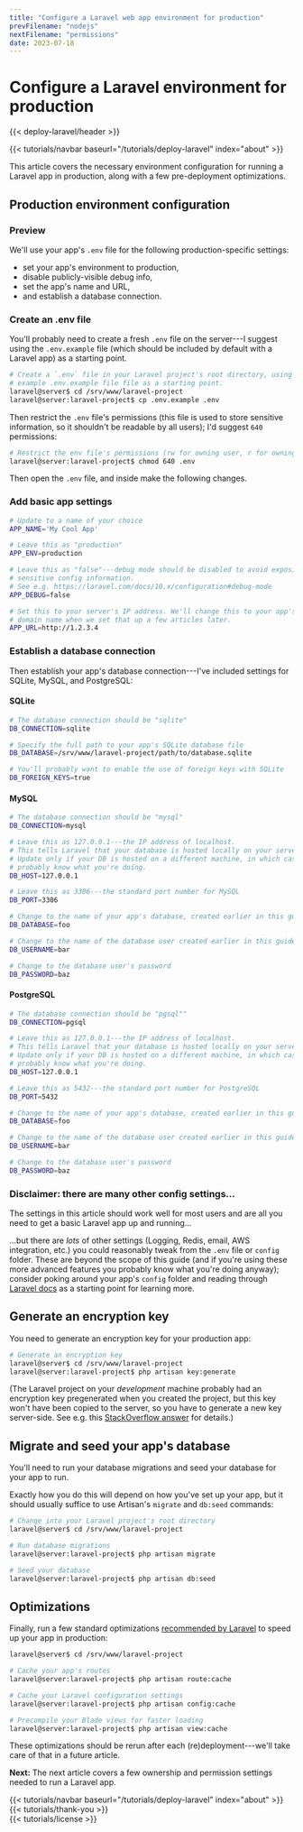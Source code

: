 ```yaml
---
title: "Configure a Laravel web app environment for production"
prevFilename: "nodejs"
nextFilename: "permissions"
date: 2023-07-18
---
```


# Configure a Laravel environment for production

{{< deploy-laravel/header >}}
<div class="mt-4 mb-10">
{{< tutorials/navbar baseurl="/tutorials/deploy-laravel" index="about" >}}
</div>

This article covers the necessary environment configuration for running a Laravel app in production, along with a few pre-deployment optimizations.

## Production environment configuration

### Preview

We'll use your app's `.env` file for the following production-specific settings:

- set your app's environment to production,
- disable publicly-visible debug info,
- set the app's name and URL,
- and establish a database connection.

### Create an .env file

You'll probably need to create a fresh `.env` file on the server---I suggest using the `.env.example` file (which should be included by default with a Laravel app) as a starting point.

```bash
# Create a `.env` file in your Laravel project's root directory, using the
# example .env.example file file as a starting point.
laravel@server$ cd /srv/www/laravel-project
laravel@server:laravel-project$ cp .env.example .env
```

Then restrict the `.env` file's permissions (this file is used to store sensitive information, so it shouldn't be readable by all users); I'd suggest `640` permissions:

```bash
# Restrict the env file's permissions (rw for owning user, r for owning group)
laravel@server:laravel-project$ chmod 640 .env
```

Then open the `.env` file, and inside make the following changes.

### Add basic app settings

```bash
# Update to a name of your choice
APP_NAME='My Cool App'

# Leave this as "production"
APP_ENV=production

# Leave this as "false"---debug mode should be disabled to avoid exposing
# sensitive config information.
# See e.g. https://laravel.com/docs/10.x/configuration#debug-mode
APP_DEBUG=false

# Set this to your server's IP address. We'll change this to your app's
# domain name when we set that up a few articles later.
APP_URL=http://1.2.3.4
```

### Establish a database connection

Then establish your app's database connection---I've included settings for SQLite, MySQL, and PostgreSQL:

#### SQLite

```bash
# The database connection should be "sqlite"
DB_CONNECTION=sqlite

# Specify the full path to your app's SQLite database file
DB_DATABASE=/srv/www/laravel-project/path/to/database.sqlite

# You'll probably want to enable the use of foreign keys with SQLite
DB_FOREIGN_KEYS=true
```

#### MySQL

```bash
# The database connection should be "mysql"
DB_CONNECTION=mysql

# Leave this as 127.0.0.1---the IP address of localhost.
# This tells Laravel that your database is hosted locally on your server.
# Update only if your DB is hosted on a different machine, in which case you
# probably know what you're doing.
DB_HOST=127.0.0.1

# Leave this as 3306---the standard port number for MySQL
DB_PORT=3306

# Change to the name of your app's database, created earlier in this guide
DB_DATABASE=foo

# Change to the name of the database user created earlier in this guide
DB_USERNAME=bar

# Change to the database user's password
DB_PASSWORD=baz
```

#### PostgreSQL

```bash
# The database connection should be "pgsql""
DB_CONNECTION=pgsql

# Leave this as 127.0.0.1---the IP address of localhost.
# This tells Laravel that your database is hosted locally on your server.
# Update only if your DB is hosted on a different machine, in which case you
# probably know what you're doing.
DB_HOST=127.0.0.1

# Leave this as 5432---the standard port number for PostgreSQL
DB_PORT=5432

# Change to the name of your app's database, created earlier in this guide
DB_DATABASE=foo

# Change to the name of the database user created earlier in this guide
DB_USERNAME=bar

# Change to the database user's password
DB_PASSWORD=baz
```

### Disclaimer: there are many other config settings...

The settings in this article should work well for most users and are all you need to get a basic Laravel app up and running...

...but there are *lots* of other settings (Logging, Redis, email, AWS integration, etc.) you could reasonably tweak from the `.env` file or `config` folder.
These are beyond the scope of this guide (and if you're using these more advanced features you probably know what you're doing anyway); consider poking around your app's `config` folder and reading through [Laravel docs](https://laravel.com/docs/10.x/configuration) as a starting point for learning more.

## Generate an encryption key

You need to generate an encryption key for your production app:

```bash
# Generate an encryption key
laravel@server$ cd /srv/www/laravel-project
laravel@server:laravel-project$ php artisan key:generate
```

(The Laravel project on your *development* machine probably had an encryption key pregenerated when you created the project, but this key won't have been copied to the server, so you have to generate a new key server-side. See e.g. this [StackOverflow answer](https://stackoverflow.com/a/33370272) for details.)

## Migrate and seed your app's database

You'll need to run your database migrations and seed your database for your app to run.

Exactly how you do this will depend on how you've set up your app, but it should usually suffice to use Artisan's `migrate` and `db:seed` commands:

```bash
# Change into your Laravel project's root directory
laravel@server$ cd /srv/www/laravel-project

# Run database migrations
laravel@server:laravel-project$ php artisan migrate

# Seed your database
laravel@server:laravel-project$ php artisan db:seed
```

## Optimizations

Finally, run a few standard optimizations [recommended by Laravel](https://laravel.com/docs/10.x/deployment#optimization) to speed up your app in production:

```bash
laravel@server$ cd /srv/www/laravel-project

# Cache your app's routes
laravel@server:laravel-project$ php artisan route:cache

# Cache your Laravel configuration settings
laravel@server:laravel-project$ php artisan config:cache

# Precompile your Blade views for faster loading
laravel@server:laravel-project$ php artisan view:cache
```

These optimizations should be rerun after each (re)deployment---we'll take care of that in a future article.

**Next:** The next article covers a few ownership and permission settings needed to run a Laravel app.

<div class="mt-8">
{{< tutorials/navbar baseurl="/tutorials/deploy-laravel" index="about" >}}
</div>

<div class="mt-8">
{{< tutorials/thank-you >}}
<div>

<div class="mt-6">
{{< tutorials/license >}}
<div>

